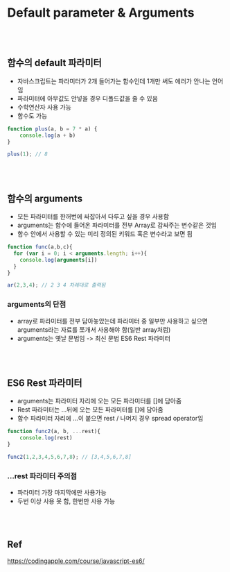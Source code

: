 # Default parameter & Arguments


<br>
<br>


## 함수의 default 파라미터
* 자바스크립트는 파라미터가 2개 들어가는 함수인데 1개만 써도 에러가 안나는 언어임
* 파라미터에 아무값도 안넣을 경우 디폴드값을 줄 수 있음
* 수학연산자 사용 가능
* 함수도 가능

```javascript
function plus(a, b = 7 * a) {
    console.log(a + b)
}

plus(1); // 8
```



<br>
<br>


## 함수의 arguments
* 모든 파라미터를 한꺼번에 싸잡아서 다루고 싶을 경우 사용함
* arguments는 함수에 들어온 파라미터를 전부 Array로 감싸주는 변수같은 것임
* 함수 안에서 사용할 수 있는 미리 정의된 키워드 혹은 변수라고 보면 됨

```javascript
function func(a,b,c){
  for (var i = 0; i < arguments.length; i++){
    console.log(arguments[i])
  }
}

ar(2,3,4); // 2 3 4 차례대로 출력됨
```

### arguments의 단점
* array로 파라미터를 전부 담아놓았는데 파라미터 중 일부만 사용하고 싶으면 arguments라는 자료를 쪼개서 사용해야 함(일반 array처럼)
* arguments는 옛날 문법임 -> 최신 문법 ES6 Rest 파라미터


<br>
<br>

## ES6 Rest 파라미터
* arguments는 파라미터 자리에 오는 모든 파라미터를 []에 담아줌
* Rest 파라미터는 ...뒤에 오는 모든 파라미터를 []에 담아줌
* 함수 파라미터 자리에 ...이 붙으면 rest / 나머지 경우 spread operator임
```javascript
function func2(a, b, ...rest){
    console.log(rest)
}

func2(1,2,3,4,5,6,7,8); // [3,4,5,6,7,8]
```

### ...rest 파라미터 주의점
* 파라미터 가장 마지막에만 사용가능
* 두번 이상 사용 못 함, 한번만 사용 가능


<br>
<br>


## Ref
https://codingapple.com/course/javascript-es6/
